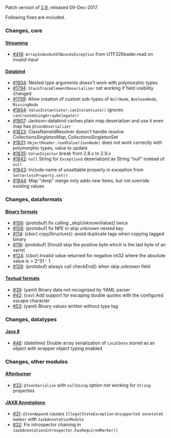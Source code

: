 Patch version of [2.9](Jackson-Release-2.9), released 09-Dec-2017.

Following fixes are included.

### Changes, core

#### [Streaming](../../jackson-core)

* [#418](../../jackson-databind/issues/418): `ArrayIndexOutOfBoundsException` from UTF32Reader.read on invalid input

#### [Databind](../../jackson-databind)

* [#1604](../../jackson-databind/issues/1604): Nested type arguments doesn't work with polymorphic types
* [#1794](../../jackson-databind/issues/1794): `StackTraceElementDeserializer` not working if field visibility changed
* [#1799](../../jackson-databind/issues/1799): Allow creation of custom sub-types of `NullNode`, `BooleanNode`, `MissingNode`
* [#1804](../../jackson-databind/issues/1804): `ValueInstantiator.canInstantiate()` ignores `canCreateUsingArrayDelegate()`
* [#1807](../../jackson-databind/issues/1807): Jackson-databind caches plain map deserializer and use it even map has `@JsonDeserializer`
* [#1823](../../jackson-databind/issues/1823): ClassNameIdResolver doesn't handle resolve Collections$SingletonMap, Collections$SingletonSet
* [#1831](../../jackson-databind/issues/1831): `ObjectReader.readValue(JsonNode)` does not work correctly with polymorphic types, value to update
* [#1835](../../jackson-databind/issues/1835): `ValueInjector` break from 2.8.x to 2.9.x
* [#1842](../../jackson-databind/issues/1842): `null` String for `Exception`s deserialized as String "null" instead of `null`
* [#1843](../../jackson-databind/issues/1843): Include name of unsettable property in exception from `SetterlessProperty.set()`
* [#1844](../../jackson-databind/issues/1844): Map "deep" merge only adds new items, but not override existing values

### Changes, dataformats

#### [Binary formats](../../jackson-dataformats-binary/)

* [#106](../../jackson-dataformats-binary/issues/106): (protobuf) fix calling _skipUnknownValue() twice
* [#108](../../jackson-dataformats-binary/issues/108): (protobuf) fix NPE in skip unknown nested key
* [#114](../../jackson-dataformats-binary/issues/114): (cbor) copyStructure(): avoid duplicate tags when copying tagged binary
* [#116](../../jackson-dataformats-binary/issues/116): (protobuf) Should skip the positive byte which is the last byte of an varint
* [#124](../../jackson-dataformats-binary/issues/124): (cbor) Invalid value returned for negative int32 where the absolute value is > 2^31 - 1
* [#126](../../jackson-dataformats-binary/issues/126): (protobuf) always call checkEnd() when skip unknown field

#### [Textual formats](../../jackson-dataformats-text/)

* [#39](../../jackson-dataformats-text/issues/39): (yaml) Binary data not recognized by YAML parser
* [#42](../../jackson-dataformats-text/issues/42): (csv) Add support for escaping double quotes with the configured escape character
* [#53](../../jackson-dataformats-text/issues/53): (yaml) Binary values written without type tag

### Changes, datatypes

#### [Java 8](../../jackson-modules-java8)

* [#46](../../jackson-modules-java8/issues/46): (datetime) Double array serialization of `LocalDate` stored as an object with wrapper object typing enabled

### Changes, other modules

#### [Afterburner](../../jackson-modules-base/tree/master/afterburner)

* [#33](../../jackson-modules-base/issues/33): `@JsonSerialize` with `nullUsing` option not working for `String` properties

#### [JAXB Annotations](../../jackson-modules-base/tree/master/jaxb)

* [#31](../../jackson-modules-base/issues/31): `@JsonAppend` causes `IllegalStateException` `Unsupported annotated member`
  with `JaxbAnnotationModule`
* [#32](../../jackson-modules-base/issues/32): Fix introspector chaining in `JaxbAnnotationIntrospector.hasRequiredMarker()`
